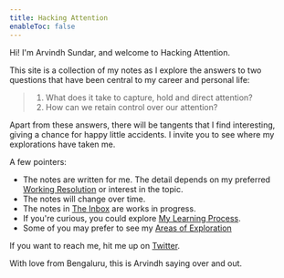 ```yaml
---
title: Hacking Attention
enableToc: false
---
```


Hi! I'm Arvindh Sundar, and welcome to Hacking Attention.

This site is a collection of my notes as I explore the answers to two questions that have been central to my career and personal life:

> 1. What does it take to capture, hold and direct attention?
> 2. How can we retain control over our attention?

Apart from these answers, there will be tangents that I find interesting, giving a chance for happy little accidents. I invite you to see where my explorations have taken me.

A few pointers:
- The notes are written for me. The detail depends on my preferred [Working Resolution](Working%20Resolution.md) or interest in the topic.
- The notes will change over time.
- The notes in [The Inbox](The%20Inbox.md) are works in progress.
- If you're curious, you could explore [My Learning Process](My%20Learning%20Process.md).
- Some of you may prefer to see my [Areas of Exploration](Areas%20of%20Exploration.md)

If you want to reach me, hit me up on [Twitter](https://twitter.com/arvindhsundar).

With love from Bengaluru, this is Arvindh saying over and out.